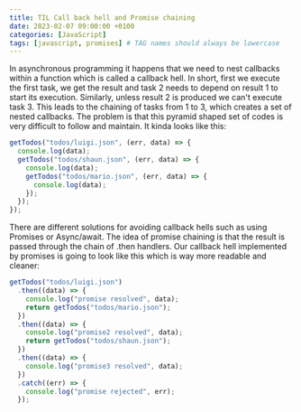 ```yaml
---
title: TIL Call back hell and Promise chaining
date: 2023-02-07 09:00:00 +0100
categories: [JavaScript]
tags: [javascript, promises] # TAG names should always be lowercase
---
```


In asynchronous programming it happens that we need to nest callbacks within a function which is called a callback hell. In short, first we execute the first task, we get the result and task 2 needs to depend on result 1 to start its execution. Similarly, unless result 2 is produced we can't execute task 3. This leads to the chaining of tasks from 1 to 3, which creates a set of nested callbacks.
The problem is that this pyramid shaped set of codes is very difficult to follow and maintain. It kinda looks like this:

```JavaScript
getTodos("todos/luigi.json", (err, data) => {
  console.log(data);
  getTodos("todos/shaun.json", (err, data) => {
    console.log(data);
    getTodos("todos/mario.json", (err, data) => {
      console.log(data);
    });
  });
});
```

There are different solutions for avoiding callback hells such as using Promises or Async/await.
The idea of promise chaining is that the result is passed through the chain of .then handlers.
Our callback hell implemented by promises is going to look like this which is way more readable and cleaner:

```JavaScript
getTodos("todos/luigi.json")
  .then((data) => {
    console.log("promise resolved", data);
    return getTodos("todos/mario.json");
  })
  .then((data) => {
    console.log("promise2 resolved", data);
    return getTodos("todos/shaun.json");
  })
  .then((data) => {
    console.log("promise3 resolved", data);
  })
  .catch((err) => {
    console.log("promise rejected", err);
  });

```
